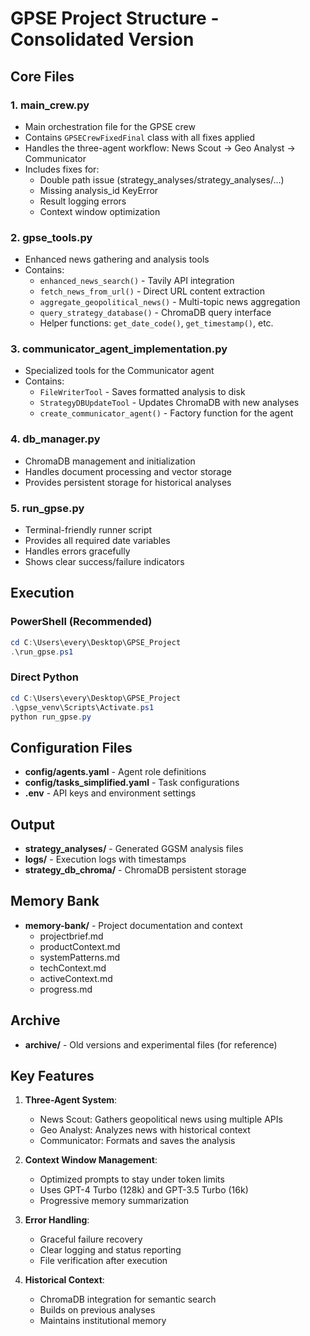 # GPSE Project Structure - Consolidated Version

## Core Files

### 1. **main_crew.py**
- Main orchestration file for the GPSE crew
- Contains `GPSECrewFixedFinal` class with all fixes applied
- Handles the three-agent workflow: News Scout → Geo Analyst → Communicator
- Includes fixes for:
  - Double path issue (strategy_analyses/strategy_analyses/...)
  - Missing analysis_id KeyError
  - Result logging errors
  - Context window optimization

### 2. **gpse_tools.py**
- Enhanced news gathering and analysis tools
- Contains:
  - `enhanced_news_search()` - Tavily API integration
  - `fetch_news_from_url()` - Direct URL content extraction
  - `aggregate_geopolitical_news()` - Multi-topic news aggregation
  - `query_strategy_database()` - ChromaDB query interface
  - Helper functions: `get_date_code()`, `get_timestamp()`, etc.

### 3. **communicator_agent_implementation.py**
- Specialized tools for the Communicator agent
- Contains:
  - `FileWriterTool` - Saves formatted analysis to disk
  - `StrategyDBUpdateTool` - Updates ChromaDB with new analyses
  - `create_communicator_agent()` - Factory function for the agent

### 4. **db_manager.py**
- ChromaDB management and initialization
- Handles document processing and vector storage
- Provides persistent storage for historical analyses

### 5. **run_gpse.py**
- Terminal-friendly runner script
- Provides all required date variables
- Handles errors gracefully
- Shows clear success/failure indicators

## Execution

### PowerShell (Recommended)
```powershell
cd C:\Users\every\Desktop\GPSE_Project
.\run_gpse.ps1
```

### Direct Python
```powershell
cd C:\Users\every\Desktop\GPSE_Project
.\gpse_venv\Scripts\Activate.ps1
python run_gpse.py
```

## Configuration Files

- **config/agents.yaml** - Agent role definitions
- **config/tasks_simplified.yaml** - Task configurations
- **.env** - API keys and environment settings

## Output

- **strategy_analyses/** - Generated GGSM analysis files
- **logs/** - Execution logs with timestamps
- **strategy_db_chroma/** - ChromaDB persistent storage

## Memory Bank

- **memory-bank/** - Project documentation and context
  - projectbrief.md
  - productContext.md
  - systemPatterns.md
  - techContext.md
  - activeContext.md
  - progress.md

## Archive

- **archive/** - Old versions and experimental files (for reference)

## Key Features

1. **Three-Agent System**:
   - News Scout: Gathers geopolitical news using multiple APIs
   - Geo Analyst: Analyzes news with historical context
   - Communicator: Formats and saves the analysis

2. **Context Window Management**:
   - Optimized prompts to stay under token limits
   - Uses GPT-4 Turbo (128k) and GPT-3.5 Turbo (16k)
   - Progressive memory summarization

3. **Error Handling**:
   - Graceful failure recovery
   - Clear logging and status reporting
   - File verification after execution

4. **Historical Context**:
   - ChromaDB integration for semantic search
   - Builds on previous analyses
   - Maintains institutional memory
